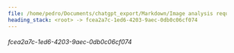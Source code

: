 ```yaml
---
file: /home/pedro/Documents/chatgpt_export/Markdown/Image analysis requested and uploaded..md
heading_stack: <root> -> fcea2a7c-1ed6-4203-9aec-0db0c06cf074
---
```

###### fcea2a7c-1ed6-4203-9aec-0db0c06cf074
